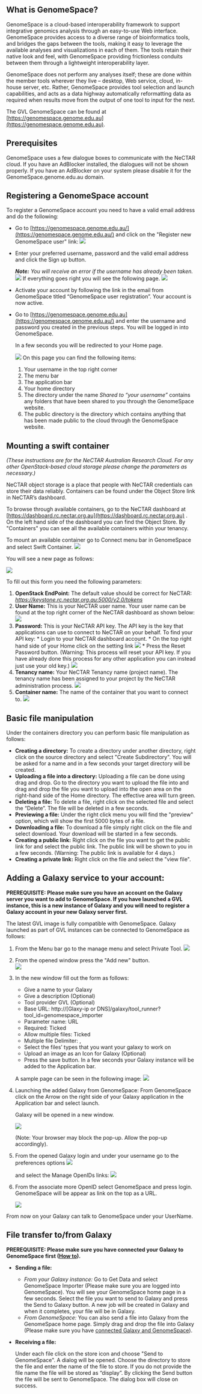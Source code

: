 ## What is GenomeSpace?

GenomeSpace is a cloud-based interoperability framework to support integrative genomics analysis through an easy-to-use Web interface. GenomeSpace provides access to a diverse range of bioinformatics tools, and bridges the gaps between the tools, making it easy to leverage the available analyses and visualizations in each of them. The tools retain their native look and feel, with GenomeSpace providing frictionless conduits between them through a lightweight interoperability layer.

GenomeSpace does not perform any analyses itself; these are done within the member tools wherever they live – desktop, Web service, cloud, in-house server, etc. Rather, GenomeSpace provides tool selection and launch capabilities, and acts as a data highway automatically reformatting data as required when results move from the output of one tool to input for the next.

The GVL GenomeSpace can be found at [https://genomespace.genome.edu.au](https://genomespace.genome.edu.au).

## Prerequisites

GenomeSpace uses a few dialogue boxes to communicate with the NeCTAR cloud. If you have an AdBlocker installed, the dialogues will not be shown properly. If you have an AdBlocker on your system please disable it for the GenomeSpace.genome.edu.au domain.

## Registering a GenomeSpace account

To register a GenomeSpace account you need to have a valid email address and do the following:

*   Go to [https://genomespace.genome.edu.au/](https://genomespace.genome.edu.au/) and click on the "Register new GenomeSpace user" link:
    ![](media/images/register.png)

*   Enter your preferred username, password and the valid email address and click the Sign up button.

    _**Note:** You will receive an error if the username has already been taken._
    ![](media/images/user-pas.png)
    If everything goes right you will see the following page.
    ![](media/images/RegisterComp.png)

*   Activate your account by following the link in the email from GenomeSpace titled “GenomeSpace user registration”. Your account is now active.

*   Go to [https://genomespace.genome.edu.au](https://genomespace.genome.edu.au/) and enter the username and password you created in the previous steps. You will be logged in into GenomeSpace.

    In a few seconds you will be redirected to your Home page.

    ![](media/images/GS-explained.png)
    On this page you can find the following items:

    1. Your username in the top right corner
    2. The menu bar
    3. The application bar
    4. Your home directory
    5. The directory under the name _Shared to “your username”_ contains any folders that have been shared to you through the GenomeSpace website.
    6. The public directory is the directory which contains anything that has been made public to the cloud through the GenomeSpace website.


## Mounting a swift container

_(These instructions are for the NeCTAR Australian Research Cloud. For any other OpenStack-based cloud storage please change the parameters as necessary.)_

NeCTAR object storage is a place that people with NeCTAR credentials can store their data reliably. Containers can be found under the Object Store link in NeCTAR’s dashboard.

To browse through available containers, go to the NeCTAR dashboard at [https://dashboard.rc.nectar.org.au](https://dashboard.rc.nectar.org.au) . On the left hand side of the dashboard you can find the Object Store. By "Containers" you can see all the available containers within your tenancy.

To mount an available container go to Connect menu bar in GenomeSpace and select Swift Container.
![](media/images/GS-swift.png)

You will see a new page as follows:

![](media/images/swift-det.png)

To fill out this form you need the following parameters:

1. **OpenStack EndPoint:** The default value should be correct for NeCTAR: _https://keystone.rc.nectar.org.au:5000/v2.0/tokens_
  1. **User Name:** This is your NeCTAR user name. Your user name can be found at the top right corner of the NeCTAR dashboard as shown below:
  ![](media/images/Nectar-user.png)
  2. **Password:** This is your NeCTAR API key. The API key is the key that applications can use to connect to NeCTAR on your behalf. To find your API key:
    * Login to your NeCTAR dashboard account.
    * On the top right hand side of your Home click on the setting link
        ![](media/images/nectar-setting.png)
    * Press the Reset Password button. (Warning: This process will reset your API key. If you have already done this process for any other application you can instead just use your old key.)
        ![](media/images/nectar-pas.png)
2. **Tenancy name:** Your NeCTAR Tenancy name (project name). The tenancy name has been assigned to your project by the NeCTAR administration process. ![](media/images/Nectar-Tenancy.JPG)
3. **Container name:** The name of the container that you want to connect to. ![](media/images/containers.JPG)

## Basic file manipulation

Under the containers directory you can perform basic file manipulation as follows:

*   **Creating a directory:** To create a directory under another directory, right click on the source directory and select "Create Subdirectory". You will be asked for a name and in a few seconds your target directory will be created.
*   **Uploading a file into a directory:** Uploading a file can be done using drag and drop. Go to the directory you want to upload the file into and drag and drop the file you want to upload into the open area on the right-hand side of the Home directory. The effective area will turn green.
*   **Deleting a file:** To delete a file, right click on the selected file and select the “Delete”. The file will be deleted in a few seconds.
*   **Previewing a file:** Under the right click menu you will find the "preview" option, which will show the first 5000 bytes of a file.
*   **Downloading a file:** To download a file simply right click on the file and select download. Your download will be started in a few seconds.
*   **Creating a public link:** Right click on the file you want to get the public link for and select the public link. The public link will be shown to you in a few seconds. (Warning: The public link is available for 4 days.)
*   **Creating a private link:** Right click on the file and select the "view file".

## Adding a Galaxy service to your account:

**PREREQUISITE: Please make sure you have an account on the Galaxy server you want to add to GenomeSpace. If you have launched a GVL instance, this is a new instance of Galaxy and you will need to register a Galaxy account in your new Galaxy server first.**

The latest GVL image is fully compatible with GenomeSpace. Galaxy launched as part of GVL instances can be connected to GenomeSpace as follows:

1.  From the Menu bar go to the manage menu and select Private Tool.
    ![](media/images/private-tool.png)

2.  From the opened window press the "Add new" button.        
    ![](media/images/Galaxy.png)

3.  In the new window fill out the form as follows:
    *   Give a name to your Galaxy
    *   Give a description (Optional)
    *   Tool provider GVL (Optional)
    *   Base URL: http://[Glaxy-ip or DNS]/galaxy/tool_runner?tool_id=genomespace_importer
    *   Parameter name: URL
    *   Required: Ticked
    *   Allow multiple files: Ticked
    *   Multiple file Delimiter: ,
    *   Select the files’ types that you want your galaxy to work on
    *   Upload an image as an Icon for Galaxy (Optional)
    *   Press the save button. In a few seconds your Galaxy instance will be added to the Application bar.

    A sample page can be seen in the following image:
    ![](media/images/Galaxy-config.png)

4.  Launching the added Galaxy from GenomeSpace: From GenomeSpace click on the Arrow on the right side of your Galaxy application in the Application bar and select launch.

    Galaxy will be opened in a new window.

    ![](media/images/gal-launch.png)

    (Note: Your browser may block the pop-up. Allow the pop-up accordingly).

5.  From the opened Galaxy login and under your username go to the preferences options
    ![](media/images/galaxy-set.png)

    and select the Manage OpenIDs links:
    ![](media/images/galaxy-openid.png)

6.  From the associate more OpenID select GenomeSpace and press login. GenomeSpace will be appear as link on the top as a URL.

    ![](media/images/openid-set.png)

From now on your Galaxy can talk to GenomeSpace under your UserName.

## File transfer to/from Galaxy

**PREREQUISITE: Please make sure you have connected your Galaxy to GenomeSpace first ([How to](#galaxy)).**

*   **Sending a file:**
    *   _From your Galaxy instance:_ Go to Get Data and select GenomeSpace Importer (Please make sure you are logged into GenomeSpace). You will see your GenomeSpace home page in a few seconds. Select the file you want to send to Galaxy and press the Send to Galaxy button. A new job will be created in Galaxy and when it completes, your file will be in Galaxy.
    *   _From GenomeSpace:_ You can also send a file into Galaxy from the GenomeSpace home page. Simply drag and drop the file into Galaxy (Please make sure you have [connected Galaxy and GenomeSpace](#galaxy)).    


*   **Receiving a file:**

    Under each file click on the store icon and choose "Send to GenomeSpace". A dialog will be opened. Choose the directory to store the file and enter the name of the file to store. If you do not provide the file name the file will be stored as “display”. By clicking the Send button the file will be sent to GenomeSpace. The dialog box will close on success.
